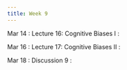 ```yaml
---
title: Week 9
---
```


Mar 14
: Lecture 16: Cognitive Biases I
    :    

Mar 16
: Lecture 17: Cognitive Biases II
    :   

Mar 18
: Discussion 9
    :   
    
